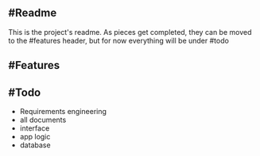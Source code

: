 #Readme
--------
This is the project's readme. As pieces get completed, they can be moved to the #features header, but for now everything will be under #todo

#Features
---------


#Todo
-----
- Requirements engineering
- all documents
- interface
- app logic
- database
